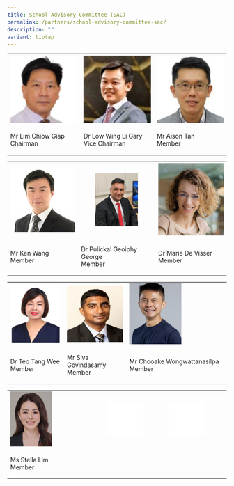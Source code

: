 ```yaml
---
title: School Advisory Committee (SAC)
permalink: /partners/school-advisory-committee-sac/
description: ""
variant: tiptap
---
```

<table style="minWidth: 75px">
<colgroup>
<col>
<col>
<col>
</colgroup>
<tbody>
<tr>
<th rowspan="1" colspan="1">
<div class="isomer-image-wrapper">
<img style="width: 100%" height="auto" width="100%" alt="" src="/images/SAC/Mr%20Lim%20Chiow%20Giap%20Chairman.jpg">
</div>
</th>
<th rowspan="1" colspan="1">
<div class="isomer-image-wrapper">
<img style="width: 100%" height="auto" width="100%" alt="" src="/images/SAC/Dr%20Low%20Wing%20Li%20Gary.jpg">
</div>
</th>
<th rowspan="1" colspan="1">
<div class="isomer-image-wrapper">
<img style="width: 100%" height="auto" width="100%" alt="" src="/images/SAC/Mr%20Tan%20Kian%20Shen%20Aison.jpg">
</div>
</th>
</tr>
<tr>
<td rowspan="1" colspan="1">
<p>Mr Lim Chiow Giap
<br>Chairman</p>
</td>
<td rowspan="1" colspan="1">
<p>Dr Low Wing Li Gary
<br>Vice Chairman</p>
</td>
<td rowspan="1" colspan="1">
<p>Mr Aison Tan
<br>Member</p>
</td>
</tr>
</tbody>
</table>
<table style="minWidth: 75px">
<colgroup>
<col>
<col>
<col>
</colgroup>
<tbody>
<tr>
<th rowspan="1" colspan="1">
<div class="isomer-image-wrapper">
<img style="width: 100%" height="auto" width="100%" alt="" src="/images/9a%20Ken%20Wang.jpg">
</div>
</th>
<th rowspan="1" colspan="1">
<div class="isomer-image-wrapper">
<img style="width: 60%;" height="auto" width="100%" alt="" src="/images/Dr_Publickal.png">
</div>
</th>
<th rowspan="1" colspan="1">
<div class="isomer-image-wrapper">
<img style="width: 100%" height="auto" width="100%" alt="" src="/images/marie_.png">
</div>
</th>
</tr>
<tr>
<td rowspan="1" colspan="1">
<p>Mr Ken Wang
<br>Member</p>
</td>
<td rowspan="1" colspan="1">
<p>Dr Pulickal Geoiphy George
<br>Member</p>
</td>
<td rowspan="1" colspan="1">
<p>Dr Marie De Visser
<br>Member</p>
</td>
</tr>
</tbody>
</table>
<table style="minWidth: 75px">
<colgroup>
<col>
<col>
<col>
</colgroup>
<tbody>
<tr>
<th rowspan="1" colspan="1">
<div class="isomer-image-wrapper">
<img style="width: 100%;" height="auto" width="100%" alt="" src="/images/Dr_Teo.png">
</div>
</th>
<th rowspan="1" colspan="1">
<div class="isomer-image-wrapper">
<img style="width: 100%;" height="auto" width="100%" alt="" src="/images/SAC/Mr%20Siva%20Govindasamy.jpg">
</div>
</th>
<td rowspan="1" colspan="1">
<div class="isomer-image-wrapper">
<img style="width: 55%;" height="auto" width="100%" alt="" src="/images/Mr_Chooake_Wongwattanasilpa__003_.jpg">
</div>
</td>
</tr>
<tr>
<td rowspan="1" colspan="1">
<p>Dr Teo Tang Wee
<br>Member</p>
</td>
<td rowspan="1" colspan="1">
<p>Mr Siva Govindasamy
<br>Member</p>
</td>
<td rowspan="1" colspan="1">
<p>Mr Chooake Wongwattanasilpa
<br>Member</p>
</td>
</tr>
</tbody>
</table>
<table style="minWidth: 75px">
<colgroup>
<col>
<col>
<col>
</colgroup>
<tbody>
<tr>
<td rowspan="1" colspan="1">
<div class="isomer-image-wrapper">
<img style="width: 45%;" height="auto" width="100%" alt="" src="/images/Ms_Lim_Choy_Ghee_Stella__003_.jpg">
</div>
</td>
<td rowspan="1" colspan="1">
<div class="isomer-image-wrapper">
<img style="width: 65%;" height="auto" width="100%" alt="" src="/images/white_BG.png">
</div>
</td>
<td rowspan="1" colspan="1">
<div class="isomer-image-wrapper">
<img style="width: 65%;" height="auto" width="100%" alt="" src="/images/white_BG.png">
</div>
</td>
</tr>
<tr>
<td rowspan="1" colspan="1">
<p>Ms Stella Lim
<br>Member</p>
</td>
<td rowspan="1" colspan="1">
<p></p>
</td>
<td rowspan="1" colspan="1">
<p></p>
</td>
</tr>
</tbody>
</table>
<p></p>